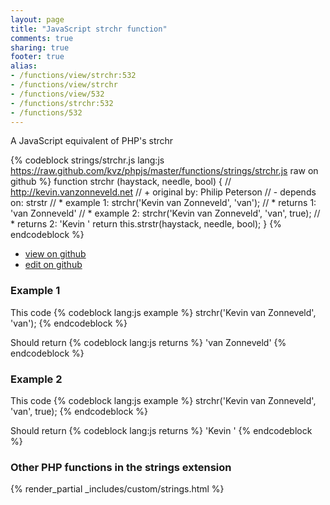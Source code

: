 ```yaml
---
layout: page
title: "JavaScript strchr function"
comments: true
sharing: true
footer: true
alias:
- /functions/view/strchr:532
- /functions/view/strchr
- /functions/view/532
- /functions/strchr:532
- /functions/532
---
```

<!-- Generated by Rakefile:build -->
A JavaScript equivalent of PHP's strchr

{% codeblock strings/strchr.js lang:js https://raw.github.com/kvz/phpjs/master/functions/strings/strchr.js raw on github %}
function strchr (haystack, needle, bool) {
  // http://kevin.vanzonneveld.net
  // +   original by: Philip Peterson
  // -    depends on: strstr
  // *     example 1: strchr('Kevin van Zonneveld', 'van');
  // *     returns 1: 'van Zonneveld'
  // *     example 2: strchr('Kevin van Zonneveld', 'van', true);
  // *     returns 2: 'Kevin '
  return this.strstr(haystack, needle, bool);
}
{% endcodeblock %}

 - [view on github](https://github.com/kvz/phpjs/blob/master/functions/strings/strchr.js)
 - [edit on github](https://github.com/kvz/phpjs/edit/master/functions/strings/strchr.js)

### Example 1
This code
{% codeblock lang:js example %}
strchr('Kevin van Zonneveld', 'van');
{% endcodeblock %}

Should return
{% codeblock lang:js returns %}
'van Zonneveld'
{% endcodeblock %}

### Example 2
This code
{% codeblock lang:js example %}
strchr('Kevin van Zonneveld', 'van', true);
{% endcodeblock %}

Should return
{% codeblock lang:js returns %}
'Kevin '
{% endcodeblock %}


### Other PHP functions in the strings extension
{% render_partial _includes/custom/strings.html %}
